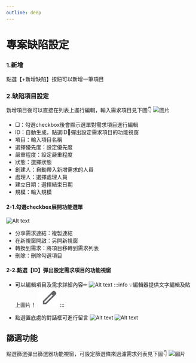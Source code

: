 ```yaml
---
outline: deep
---
```


# 專案缺陷設定


### 1.新增
點選【+新增缺陷】按鈕可以新增一筆項目

### 2.缺陷項目設定
新增項目後可以直接在列表上進行編輯，輸入需求項目見下圖👇
![圖片](bug01.gif)
- □：勾選checkbox後會顯示選單對需求項目進行編輯
- ID：自動生成，點選ID🔗彈出設定需求項目的功能視窗
- 項目：輸入項目名稱
- 選擇優先度：設定優先度
- 嚴重程度：設定嚴重程度
- 狀態：選擇狀態
- 創建人：自動帶入新增需求的人員
- 處理人：選擇處理人員
- 建立日期：選擇結束日期
- 規模：輸入規模

#### 2-1.勾選checkbox展開功能選單
![Alt text](bug02.png)
- 分享需求連結：複製連結
- 在新視窗開啟：另開新視窗
- 轉換到需求：將項目移轉到需求列表
- 刪除：刪除勾選項目

#### 2-2.點選【ID】彈出設定需求項目的功能視窗

- 可以編輯項目及需求詳細內容✏
![Alt text](bug03.png)
:::info
:bulb:編輯器提供文字編輯及貼上圖片！
 ![Alt text](image.png)
:::

- 點選置底處的對話框可進行留言
![Alt text](bug04.gif)
![Alt text](bug05.png)

## 篩選功能

點選篩選彈出篩選器功能視窗，可設定篩選條來過濾需求列表見下圖👇
![圖片](bug06.gif)





